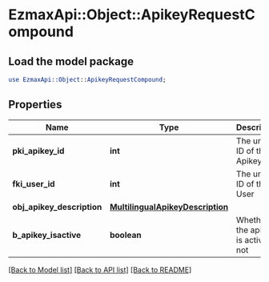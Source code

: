 # EzmaxApi::Object::ApikeyRequestCompound

## Load the model package
```perl
use EzmaxApi::Object::ApikeyRequestCompound;
```

## Properties
Name | Type | Description | Notes
------------ | ------------- | ------------- | -------------
**pki_apikey_id** | **int** | The unique ID of the Apikey | [optional] 
**fki_user_id** | **int** | The unique ID of the User | 
**obj_apikey_description** | [**MultilingualApikeyDescription**](MultilingualApikeyDescription.md) |  | 
**b_apikey_isactive** | **boolean** | Whether the apikey is active or not | [optional] 

[[Back to Model list]](../README.md#documentation-for-models) [[Back to API list]](../README.md#documentation-for-api-endpoints) [[Back to README]](../README.md)


